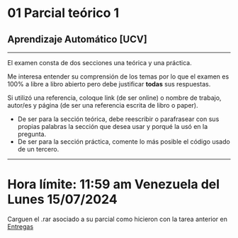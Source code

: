 # 01 Parcial teórico 1

## Aprendizaje Automático [UCV]
----

El examen consta de dos secciones una teórica y una práctica.

Me interesa entender su comprensión de los temas por lo que el examen es 100% a libre a libro abierto pero debe justificar **todas** sus respuestas.

Si utilizó una referencia, coloque link (de ser online) o nombre de trabajo, autor/es y página (de ser una referencia escrita de libro o paper).
- De ser para la sección teórica, debe reescribir o parafrasear con sus propias palabras la sección que desea usar y porqué la usó en la pregunta.
- De ser para la sección práctica, comente lo más posible el código usado de un tercero.

-----

# Hora límite: 11:59 am Venezuela del Lunes 15/07/2024

Carguen el .rar asociado a su parcial como hicieron con la tarea anterior en [Entregas](https://ml.ucv.ai/entregas)

